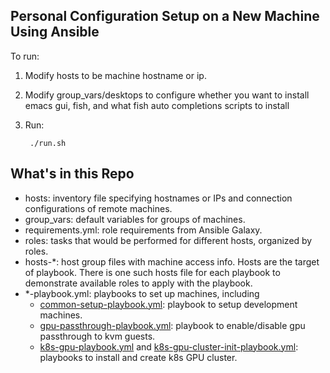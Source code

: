 Personal Configuration Setup on a New Machine Using Ansible
-------------------------------------------

To run:

1. Modify hosts to be machine hostname or ip.
3. Modify group_vars/desktops to configure whether you want to install emacs gui, fish, and what fish auto completions scripts to install
4. Run:

        ./run.sh

What's in this Repo
-----------------------
* hosts: inventory file specifying hostnames or IPs and connection configurations of remote machines.
* group_vars: default variables for groups of machines.
* requirements.yml: role requirements from Ansible Galaxy.
* roles: tasks that would be performed for different hosts, organized by roles.
* hosts-*: host group files with machine access info. Hosts are the target of
  playbook. There is one such hosts file for each playbook to demonstrate
  available roles to apply with the playbook.
* *-playbook.yml: playbooks to set up machines, including
  * [common-setup-playbook.yml](common-setup-playbook.yml): playbook to setup
        development machines.
  * [gpu-passthrough-playbook.yml](gpu-passthrough-playbook.yml): playbook to
    enable/disable gpu passthrough to kvm guests.
  * [k8s-gpu-playbook.yml](k8s-gpu-playbook.yml) and
    [k8s-gpu-cluster-init-playbook.yml](k8s-gpu-cluster-init-playbook.yml):
    playbooks to install and create k8s GPU cluster.
